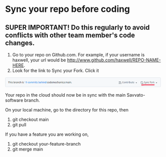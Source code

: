 # Sync your repo before coding

## SUPER IMPORTANT! Do this regularly to avoid conflicts with other team member's code changes.

1. Go to your repo on Github.com. For example, if your username is haxwell, your url would be http://www.github.com/haxwell/REPO-NAME-HERE.
2. Look for the link to Sync your Fork. Click it

![title](images/github-sync-fork-img.png)

Your repo in the cloud should now be in sync with the main Savvato-software branch.

On your local machine, go to the directory for this repo, then
1. git checkout main
2. git pull

If you have a feature you are working on,
1. git checkout your-feature-branch
2. git merge main
